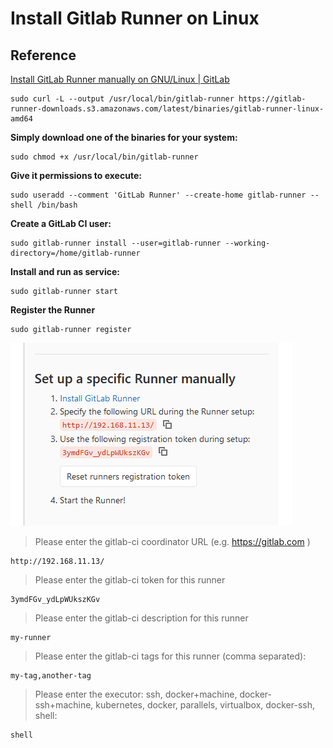 # Install Gitlab Runner on Linux

## Reference

[Install GitLab Runner manually on GNU/Linux | GitLab](https://docs.gitlab.com/runner/install/linux-manually.html)



```
sudo curl -L --output /usr/local/bin/gitlab-runner https://gitlab-runner-downloads.s3.amazonaws.com/latest/binaries/gitlab-runner-linux-amd64
```


**Simply download one of the binaries for your system:**
```
sudo chmod +x /usr/local/bin/gitlab-runner
```


**Give it permissions to execute:**
```
sudo useradd --comment 'GitLab Runner' --create-home gitlab-runner --shell /bin/bash
```

**Create a GitLab CI user:**
```
sudo gitlab-runner install --user=gitlab-runner --working-directory=/home/gitlab-runner
```

**Install and run as service:**
```
sudo gitlab-runner start
```

**Register the Runner**


```
sudo gitlab-runner register
```

![參考](./../.gitbook/assets/Image-084.png)


> Please enter the gitlab-ci coordinator URL (e.g. https://gitlab.com )

```
http://192.168.11.13/
```

> Please enter the gitlab-ci token for this runner

```
3ymdFGv_ydLpWUkszKGv
```

> Please enter the gitlab-ci description for this runner

```
my-runner
```

> Please enter the gitlab-ci tags for this runner (comma separated):

```
my-tag,another-tag
```

> Please enter the executor: ssh, docker+machine, docker-ssh+machine, kubernetes, docker, parallels, virtualbox, docker-ssh, shell:

```
shell
```